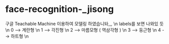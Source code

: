# face-recognition-_jisong
구글 Teachable Machine 이용하여 모델링 하였습니돠,,, \n
labels를 보면 나와있 듯 \n
0 --> 계란형 \n
1 --> 각진형 \n
2 --> 마름모형 ( 역삼각형 ) \n
3 --> 둥근형  \n
4 --> 하트형 \n
 
